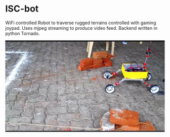 # ISC-bot
WiFi controlled Robot to traverse rugged terrains controlled with gaming joypad. Uses mjpeg streaming to produce video feed. Backend written in python Tornado.

![Alt text](imgs/astroby(1).jpg?raw=true "Title")